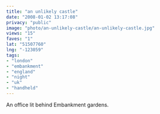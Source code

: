 ```yaml
---
title: "an unlikely castle"
date: "2008-01-02 13:17:08"
privacy: "public"
image: "photo/an-unlikely-castle/an-unlikely-castle.jpg"
views: "15"
faves: "1"
lat: "51507760"
lng: "-123059"
tags:
- "london"
- "embankment"
- "england"
- "night"
- "uk"
- "handheld"
---
```

An office lit behind Embankment gardens.
